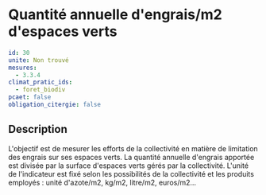 # Quantité annuelle d'engrais/m2 d'espaces verts
```yaml
id: 30
unite: Non trouvé
mesures:
  - 3.3.4
climat_pratic_ids:
  - foret_biodiv
pcaet: false
obligation_citergie: false
```
## Description
L'objectif est de mesurer les efforts de la collectivité en matière de limitation des engrais sur ses espaces verts. La quantité annuelle d'engrais apportée est divisée par la surface d'espaces verts gérés par la collectivité. L'unité de l'indicateur est fixé selon les possibilités de la collectivité et les produits employés : unité d'azote/m2, kg/m2, litre/m2, euros/m2...


